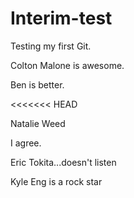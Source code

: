 Interim-test
============

Testing my first Git.

Colton Malone is awesome.

Ben is better.

<<<<<<< HEAD


Natalie Weed

I agree.

Eric Tokita...doesn't listen








Kyle Eng is a rock star

